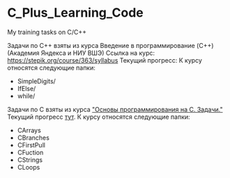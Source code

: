 # C_Plus_Learning_Code
My training tasks on C/С++

Задачи по С++ взяты из курса Введение в программирование (C++) (Академия Яндекса и НИУ ВШЭ)
Ссылка на курс: https://stepik.org/course/363/syllabus
Текущий прогресс:
К курсу относятся следующие папки:
  - SimpleDigits/
  - IfElse/
  - while/

Задачи по С взяты из курса ["Основы программирования на C. Задачи."](https://stepik.org/course/3078/info)
Текущий прогресс [тут](https://stepik.org/cert/346255).
К курсу относятся следующие папки:
  - CArrays
  - CBranches
  - CFirstPull
  - CFuction
  - CStrings
  - CLoops
